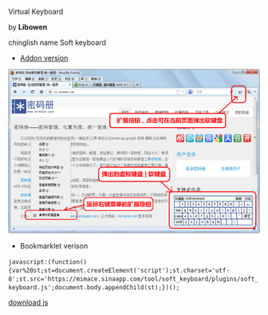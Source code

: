 Virtual Keyboard

by **Libowen**

chinglish name Soft keyboard

- [Addon version](https://addons.mozilla.org/zh-TW/firefox/addon/软键盘虚拟键盘soft-keyboardvirtual/)

![addon-preview](img/addon-preview.png)

- Bookmarklet verison

`javascript:(function(){var%20st;st=document.createElement('script');st.charset='utf-8';st.src='https://mimace.sinaapp.com/tool/soft_keyboard/plugins/soft_keyboard.js';document.body.appendChild(st);})();`
         
[download js](https://mimace.sinaapp.com/tool/soft_keyboard/plugins/soft_keyboard.js)